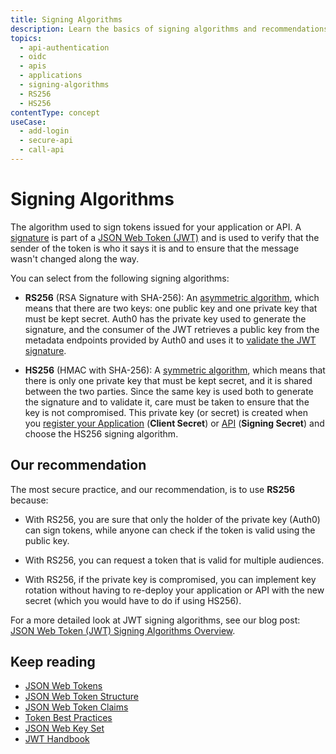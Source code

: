 ```yaml
---
title: Signing Algorithms
description: Learn the basics of signing algorithms and recommendations for configuring them in the Auth0 Dashboard.
topics:
  - api-authentication
  - oidc
  - apis
  - applications
  - signing-algorithms
  - RS256
  - HS256
contentType: concept
useCase:
  - add-login
  - secure-api
  - call-api
---
```

# Signing Algorithms

The algorithm used to sign tokens issued for your application or API. A [signature](/tokens/references/jwt-structure#signature) is part of a [JSON Web Token (JWT)](/tokens/concepts/jwts) and is used to verify that the sender of the token is who it says it is and to ensure that the message wasn't changed along the way.

You can select from the following signing algorithms:

- **RS256** (RSA Signature with SHA-256): An [asymmetric algorithm](https://en.wikipedia.org/wiki/Public-key_cryptography), which means that there are two keys: one public key and one private key that must be kept secret. Auth0 has the private key used to generate the signature, and the consumer of the JWT retrieves a public key from the metadata endpoints provided by Auth0 and uses it to [validate the JWT signature](/tokens/guides/validate-jwts).

- **HS256** (HMAC with SHA-256): A [symmetric algorithm](https://en.wikipedia.org/wiki/Symmetric-key_algorithm), which means that there is only one private key that must be kept secret, and it is shared between the two parties. Since the same key is used both to generate the signature and to validate it, care must be taken to ensure that the key is not compromised. This private key (or secret) is created when you [register your Application](/getting-started/set-up-app) (**Client Secret**) or [API](/getting-started/set-up-api) (**Signing Secret**) and choose the HS256 signing algorithm.

## Our recommendation

The most secure practice, and our recommendation, is to use **RS256** because:

- With RS256, you are sure that only the holder of the private key (Auth0) can sign tokens, while anyone can check if the token is valid using the public key.

- With RS256, you can request a token that is valid for multiple audiences.

- With RS256, if the private key is compromised, you can implement key rotation without having to re-deploy your application or API with the new secret (which you would have to do if using HS256).

For a more detailed look at JWT signing algorithms, see our blog post: [JSON Web Token (JWT) Signing Algorithms Overview](https://auth0.com/blog/json-web-token-signing-algorithms-overview/).

## Keep reading

* [JSON Web Tokens](/tokens/concepts/jwts)
* [JSON Web Token Structure](/tokens/references/jwt-structure)
* [JSON Web Token Claims](/tokens/concepts/jwt-claims)
* [Token Best Practices](/best-practices/token-best-practices)
* [JSON Web Key Set](/tokens/concepts/jwks)
* [JWT Handbook](https://auth0.com/resources/ebooks/jwt-handbook)
